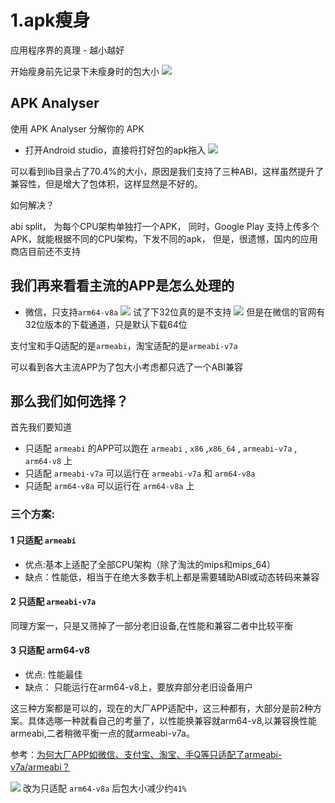 # 1.apk瘦身
应用程序界的真理 - 越小越好

开始瘦身前先记录下未瘦身时的包大小
![](https://xcb-assets-dev.oss-cn-shanghai.aliyuncs.com/images/md/WX20201203-134529%402x.png)
## APK Analyser
使用 APK Analyser 分解你的 APK

- 打开Android studio，直接将打好包的apk拖入
![](https://xcb-assets-dev.oss-cn-shanghai.aliyuncs.com/images/md/WX20201203-135157%402x.png)

可以看到lib目录占了70.4%的大小，原因是我们支持了三种ABI，这样虽然提升了兼容性，但是增大了包体积，这样显然是不好的。

如何解决？ 

abi split， 为每个CPU架构单独打一个APK， 同时，Google Play 支持上传多个APK，就能根据不同的CPU架构，下发不同的apk， 但是，很遗憾，国内的应用商店目前还不支持

## 我们再来看看主流的APP是怎么处理的
- 微信，只支持`arm64-v8a`
![](https://xcb-assets-dev.oss-cn-shanghai.aliyuncs.com/images/md/WX20201203-151235%402x.png)
试了下32位真的是不支持
![](https://xcb-assets-dev.oss-cn-shanghai.aliyuncs.com/images/md/Screenshot_20201203-151533.png)
但是在微信的官网有32位版本的下载通道，只是默认下载64位

支付宝和手Q适配的是`armeabi`，淘宝适配的是`armeabi-v7a`

可以看到各大主流APP为了包大小考虑都只选了一个ABI兼容

## 那么我们如何选择？

首先我们要知道
- 只适配 `armeabi` 的APP可以跑在 `armeabi` , `x86` ,`x86_64` , `armeabi-v7a` , `arm64-v8` 上
- 只适配 `armeabi-v7a` 可以运行在 `armeabi-v7a` 和 `arm64-v8a`
- 只适配 `arm64-v8a` 可以运行在 `arm64-v8a` 上

### 三个方案:
#### 1 只适配 `armeabi`
- 优点:基本上适配了全部CPU架构（除了淘汰的mips和mips_64）
- 缺点：性能低，相当于在绝大多数手机上都是需要辅助ABI或动态转码来兼容
#### 2 只适配 `armeabi-v7a`
同理方案一，只是又筛掉了一部分老旧设备,在性能和兼容二者中比较平衡

#### 3 只适配 arm64-v8
- 优点: 性能最佳
- 缺点： 只能运行在arm64-v8上，要放弃部分老旧设备用户

这三种方案都是可以的，现在的大厂APP适配中，这三种都有，大部分是前2种方案。具体选哪一种就看自己的考量了，以性能换兼容就arm64-v8,以兼容换性能armeabi,二者稍微平衡一点的就armeabi-v7a。

参考：[为何大厂APP如微信、支付宝、淘宝、手Q等只适配了armeabi-v7a/armeabi？](https://juejin.cn/post/6844904148589084680)

![](https://xcb-assets-dev.oss-cn-shanghai.aliyuncs.com/images/md/WX20201203-160024%402x.png)
改为只适配 `arm64-v8a` 后包大小减少约`41%`